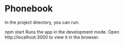 # Phonebook

In the project directory, you can run:

npm start
Runs the app in the development mode.
Open http://localhost:3000 to view it in the browser.


